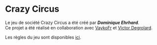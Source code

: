 # Crazy Circus

Le jeu de société Crazy Circus a été créé par **_Dominique Ehrhard_**.  
Ce projet a été réalisé en collaboration avec [VaykoFr](https://github.com/VaykoFr) et [Victor Degrolard](https://victordgrd.fr).  

Les règles du jeu sont disponibles [ici](http://crazycircus.free.fr/home.html).
